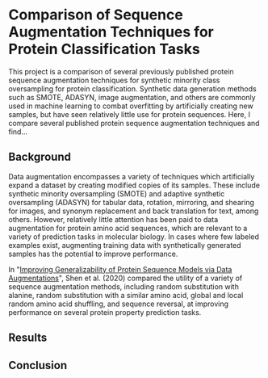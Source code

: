 # Comparison of Sequence Augmentation Techniques for Protein Classification Tasks

This project is a comparison of several previously published protein sequence augmentation techniques for synthetic minority class oversampling for protein classification. Synthetic data generation methods such as SMOTE, ADASYN, image augmentation, and others are commonly used in machine learning to combat overfitting by artificially creating new samples, but have seen relatively little use for protein sequences. Here, I compare several published protein sequence augmentation techniques and find...

## Background

Data augmentation encompasses a variety of techniques which artificially expand a dataset by creating modified copies of its samples. These include synthetic minority oversampling (SMOTE) and adaptive synthetic oversampling (ADASYN) for tabular data, rotation, mirroring, and shearing for images, and synonym replacement and back translation for text, among others. However, relatively little attention has been paid to data augmentation for protein amino acid sequences, which are relevant to a variety of prediction tasks in molecular biology. In cases where few labeled examples exist, augmenting training data with synthetically generated samples has the potential to improve performance.

In "[Improving Generalizability of Protein Sequence Models via Data Augmentations](https://openreview.net/forum?id=Kkw3shxszSd)", Shen et al. (2020) compared the utility of a variety of sequence augmentation methods, including random substitution with alanine, random substitution with a similar amino acid, global and local random amino acid shuffling, and sequence reversal, at improving performance on several protein property prediction tasks.

## Results

## Conclusion
